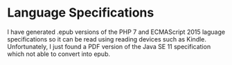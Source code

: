 # Language Specifications
I have generated .epub versions of the PHP 7 and ECMAScript 2015 laguage specifications so it can be
read using reading devices such as Kindle. Unfortunately, I just found a PDF version of the Java SE 11
specification which not able to convert into epub.
